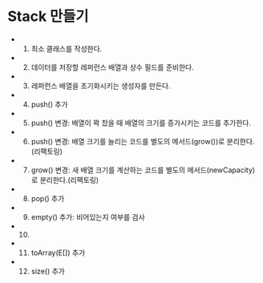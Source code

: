 # Stack 만들기

- 1) 최소 클래스를 작성한다.
- 2) 데이터를 저장할 레퍼런스 배열과 상수 필드를 준비한다. 
- 3) 레퍼런스 배열을 초기화시키는 생성자를 만든다.  
- 4) push() 추가
- 5) push() 변경: 배열이 꽉 찼을 때 배열의 크기를 증가시키는 코드를 추가한다. 
- 6) push() 변경: 배열 크기를 늘리는 코드를 별도의 메서드(grow())로 분리한다.(리팩토링)
- 7) grow() 변경: 새 배열 크기를 계산하는 코드를 별도의 메서드(newCapacity)로 분리한다.(리팩토링)
- 8) pop() 추가
- 9) empty() 추가: 비어있는지 여부를 검사
- 10) 
- 11) toArray(E[]) 추가 
- 12) size() 추가
